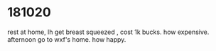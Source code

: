 # 181020

rest at home, lh get breast squeezed , cost 1k bucks. how expensive.  
afternoon go to wxf's home. how happy.  

